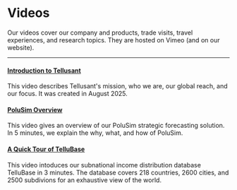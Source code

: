 # Videos  
Our videos cover our company and products, trade visits, travel experiences, and research topics. They are hosted on Vimeo (and on our website). 

---  
#### [Introduction to Tellusant](https://vimeo.com/1114671864)  
This video describes Tellusant's mission, who we are, our global reach, and our focus. It was created in August 2025.  

#### [PoluSim Overview](https://vimeo.com/1082287242)    
This video gives an overview of our PoluSim strategic forecasting solution. In 5 minutes, we explain the why, what, and how of PoluSim.  

#### [A Quick Tour of TelluBase](https://vimeo.com/1087368905)  
This video intoduces our subnational income distribution database TelluBase in 3 minutes. The database covers 218 countries, 2600 cities, and 2500 subdivions for an exhaustive view of the world.  

